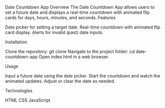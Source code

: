 Date Countdown App
Overview
The Date Countdown App allows users to set a future date and displays a real-time countdown with animated flip cards for days, hours, minutes, and seconds.
Features

Date picker for setting a target date.
Real-time countdown with animated flip card display.
Alerts for invalid (past) date inputs.

Installation

Clone the repository: git clone <repository-url>
Navigate to the project folder: cd date-countdown-app
Open index.html in a web browser.

Usage

Input a future date using the date picker.
Start the countdown and watch the animated updates.
Adjust or clear the date as needed.

Technologies

HTML
CSS
JavaScript
